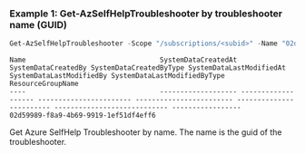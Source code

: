 ### Example 1:  Get-AzSelfHelpTroubleshooter by troubleshooter name (GUID)
```powershell
Get-AzSelfHelpTroubleshooter -Scope "/subscriptions/<subid>" -Name "02d59989-f8a9-4b69-9919-1ef51df4eff6"
```

```output
Name                                 SystemDataCreatedAt SystemDataCreatedBy SystemDataCreatedByType SystemDataLastModifiedAt SystemDataLastModifiedBy SystemDataLastModifiedByType ResourceGroupName
----                                 ------------------- ------------------- ----------------------- ------------------------ ------------------------ ---------------------------- -----------------
02d59989-f8a9-4b69-9919-1ef51df4eff6

```

Get Azure SelfHelp Troubleshooter by name. The name is the guid of the troubleshooter.
